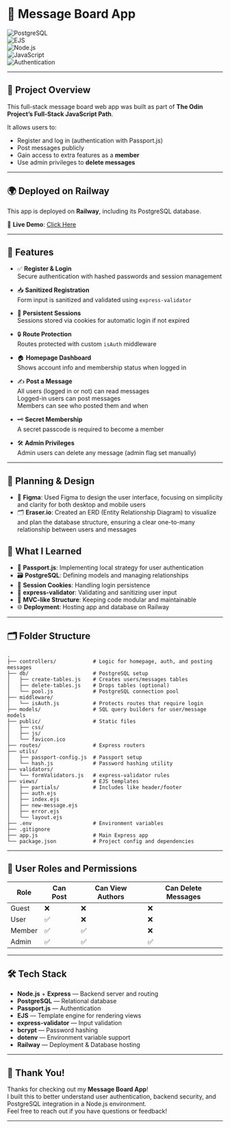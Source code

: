 # 💬 Message Board App  
![PostgreSQL](https://img.shields.io/badge/PostgreSQL-Database-blue?style=for-the-badge&logo=postgresql)  
![EJS](https://img.shields.io/badge/EJS-Template_Engine-green?style=for-the-badge)  
![Node.js](https://img.shields.io/badge/Node.js-339933?style=for-the-badge&logo=node.js&logoColor=white)  
![JavaScript](https://img.shields.io/badge/JavaScript-F7DF1E?style=for-the-badge&logo=javascript&logoColor=black)  
![Authentication](https://img.shields.io/badge/User-Authentication-blueviolet?style=for-the-badge)  

---

## 📜 Project Overview

This full-stack message board web app was built as part of **The Odin Project’s Full-Stack JavaScript Path**.

It allows users to:

- Register and log in (authentication with Passport.js)
- Post messages publicly
- Gain access to extra features as a **member**
- Use admin privileges to **delete messages**

---

## 🌍 Deployed on Railway

This app is deployed on **Railway**, including its PostgreSQL database.

🔗 **Live Demo**: [Click Here](https://house-of-messages-production.up.railway.app/)

---

## 🌟 Features

- ✅ **Register & Login**  
  Secure authentication with hashed passwords and session management

- 📥 **Sanitized Registration**  
  Form input is sanitized and validated using `express-validator`

- 🍪 **Persistent Sessions**  
  Sessions stored via cookies for automatic login if not expired

- 🔒 **Route Protection**  
  Routes protected with custom `isAuth` middleware

- 🏠 **Homepage Dashboard**  
  Shows account info and membership status when logged in

- ✍️ **Post a Message**  
  All users (logged in or not) can read messages  
  Logged-in users can post messages  
  Members can see who posted them and when  

- 🗝️ **Secret Membership**  
  A secret passcode is required to become a member

- 🛠️ **Admin Privileges**  
  Admin users can delete any message (admin flag set manually)

---

## 🎨 Planning & Design

- 🎨 **Figma**: Used Figma to design the user interface, focusing on simplicity and clarity for both desktop and mobile users  
- 🗂️ **Eraser.io**: Created an ERD (Entity Relationship Diagram) to visualize and plan the database structure, ensuring a clear one-to-many relationship between users and messages  

## 🧠 What I Learned

- 🛂 **Passport.js**: Implementing local strategy for user authentication  
- 🗃️ **PostgreSQL**: Defining models and managing relationships  
- 🔄 **Session Cookies**: Handling login persistence  
- 🧼 **express-validator**: Validating and sanitizing user input  
- 🧩 **MVC-like Structure**: Keeping code modular and maintainable  
- 🌐 **Deployment**: Hosting app and database on Railway  

---

## 🗂 Folder Structure

```
.
├── controllers/            # Logic for homepage, auth, and posting messages
├── db/                     # PostgreSQL setup
│   ├── create-tables.js    # Creates users/messages tables
│   ├── delete-tables.js    # Drops tables (optional)
│   └── pool.js             # PostgreSQL connection pool
├── middleware/
│   └── isAuth.js           # Protects routes that require login
├── models/                 # SQL query builders for user/message models
├── public/                 # Static files
│   ├── css/
│   ├── js/
│   └── favicon.ico
├── routes/                 # Express routers
├── utils/
│   ├── passport-config.js  # Passport setup
│   └── hash.js             # Password hashing utility
├── validators/
│   └── formValidators.js   # express-validator rules
├── views/                  # EJS templates
│   ├── partials/           # Includes like header/footer
│   ├── auth.ejs
│   ├── index.ejs
│   ├── new-message.ejs
│   ├── error.ejs
│   └── layout.ejs
├── .env                    # Environment variables
├── .gitignore
├── app.js                  # Main Express app
└── package.json            # Project config and dependencies
```

---

## 🔐 User Roles and Permissions

| Role     | Can Post | Can View Authors | Can Delete Messages |
|----------|----------|------------------|----------------------|
| Guest    | ❌       | ❌               | ❌                   |
| User     | ✅       | ❌               | ❌                   |
| Member   | ✅       | ✅               | ❌                   |
| Admin    | ✅       | ✅               | ✅                   |

---

## 🛠️ Tech Stack

- **Node.js** + **Express** — Backend server and routing
- **PostgreSQL** — Relational database
- **Passport.js** — Authentication
- **EJS** — Template engine for rendering views
- **express-validator** — Input validation
- **bcrypt** — Password hashing
- **dotenv** — Environment variable support
- **Railway** — Deployment & Database hosting

---

## 🙏 Thank You!

Thanks for checking out my **Message Board App**!  
I built this to better understand user authentication, backend security, and PostgreSQL integration in a Node.js environment.  
Feel free to reach out if you have questions or feedback! 

---
